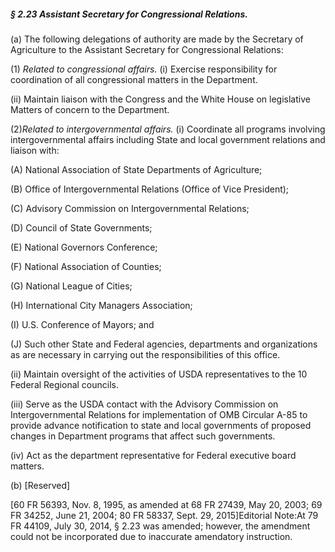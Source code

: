 ##### § 2.23 Assistant Secretary for Congressional Relations. #####

(a) The following delegations of authority are made by the Secretary of Agriculture to the Assistant Secretary for Congressional Relations:

(1) *Related to congressional affairs.* (i) Exercise responsibility for coordination of all congressional matters in the Department.

(ii) Maintain liaison with the Congress and the White House on legislative Matters of concern to the Department.

(2)*Related to intergovernmental affairs.* (i) Coordinate all programs involving intergovernmental affairs including State and local government relations and liaison with:

(A) National Association of State Departments of Agriculture;

(B) Office of Intergovernmental Relations (Office of Vice President);

(C) Advisory Commission on Intergovernmental Relations;

(D) Council of State Governments;

(E) National Governors Conference;

(F) National Association of Counties;

(G) National League of Cities;

(H) International City Managers Association;

(I) U.S. Conference of Mayors; and

(J) Such other State and Federal agencies, departments and organizations as are necessary in carrying out the responsibilities of this office.

(ii) Maintain oversight of the activities of USDA representatives to the 10 Federal Regional councils.

(iii) Serve as the USDA contact with the Advisory Commission on Intergovernmental Relations for implementation of OMB Circular A-85 to provide advance notification to state and local governments of proposed changes in Department programs that affect such governments.

(iv) Act as the department representative for Federal executive board matters.

(b) [Reserved]

[60 FR 56393, Nov. 8, 1995, as amended at 68 FR 27439, May 20, 2003; 69 FR 34252, June 21, 2004; 80 FR 58337, Sept. 29, 2015]Editorial Note:At 79 FR 44109, July 30, 2014, § 2.23 was amended; however, the amendment could not be incorporated due to inaccurate amendatory instruction.